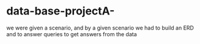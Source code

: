 # data-base-projectA-
we were given a scenario, and by a given scenario we had to build an ERD and to answer queries to get answers from the data
